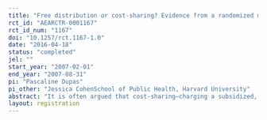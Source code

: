 ```yaml
---
title: "Free distribution or cost-sharing? Evidence from a randomized malaria prevention experiment."
rct_id: "AEARCTR-0001167"
rct_id_num: "1167"
doi: "10.1257/rct.1167-1.0"
date: "2016-04-18"
status: "completed"
jel: ""
start_year: "2007-02-01"
end_year: "2007-08-31"
pi: "Pascaline Dupas"
pi_other: "Jessica CohenSchool of Public Health, Harvard University"
abstract: "It is often argued that cost-sharing—charging a subsidized, positive price—for a health product is necessary to avoid wasting resources on those who will not use or do not need the product. We explore this argument through a field experiment in Kenya, in which we randomized the price at which prenatal clinics could sell long-lasting antimalarial insecticide-treated bed nets (ITNs) to pregnant women. We find no evidence that cost-sharing reduces wastage on those who will not use the product: women who received free ITNs are not less likely to use them than those who paid subsidized positive prices. We also find no evidence that costs haring induces selection of women who need the net more: those who pay higher prices appear no sicker than the average prenatal client in the area in terms of measured anemia (an important indicator of malaria). Cost-sharing does, however, considerably dampen demand. We find that uptake drops by sixty percentage points when the price of ITNs increases from zero to $0.60 (i.e., from 100% to 90% subsidy), a price still $0.15 below the price at which ITNs are currently sold to pregnant women in Kenya. We combine our estimates in a cost-effectiveness analysis of the impact of ITN prices on child mortality that incorporates both private and social returns to ITN usage. Overall, our results suggest that free distribution of ITNs could save many more lives than cost-sharing programs have achieved so far, and, given the large positive externality associated with widespread usage of ITNs, would likely do so at a lesser cost per life saved."
layout: registration
---
```


